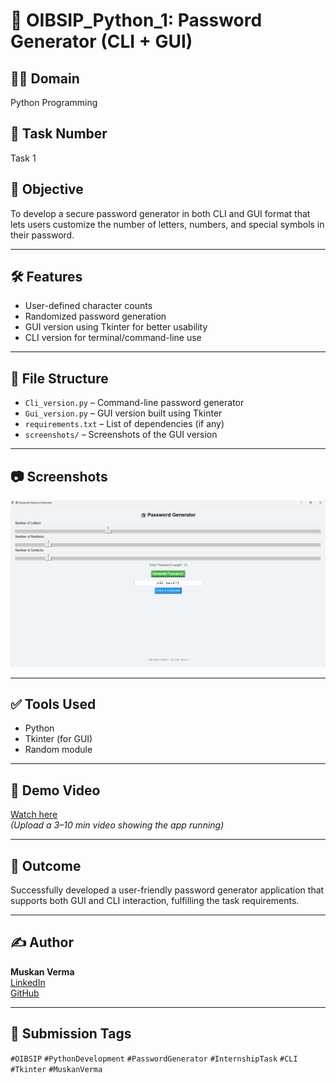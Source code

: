 # 🔐 OIBSIP_Python_1: Password Generator (CLI + GUI)

## 👩‍💻 Domain
Python Programming

## 📌 Task Number
Task 1

## 🎯 Objective
To develop a secure password generator in both CLI and GUI format that lets users customize the number of letters, numbers, and special symbols in their password.

---

## 🛠️ Features
- User-defined character counts
- Randomized password generation
- GUI version using Tkinter for better usability
- CLI version for terminal/command-line use

---

## 📂 File Structure
- `Cli_version.py` – Command-line password generator
- `Gui_version.py` – GUI version built using Tkinter
- `requirements.txt` – List of dependencies (if any)
- `screenshots/` – Screenshots of the GUI version

---

## 📷 Screenshots

![Password Generator GUI](Screenshot(gui).png)

---

## ✅ Tools Used
- Python
- Tkinter (for GUI)
- Random module

---

## 🎥 Demo Video
[Watch here](https://your-youtube-or-linkedin-video-link.com)  
_(Upload a 3–10 min video showing the app running)_

---

## 📌 Outcome
Successfully developed a user-friendly password generator application that supports both GUI and CLI interaction, fulfilling the task requirements.

---

## ✍️ Author
**Muskan Verma**  
[LinkedIn](https://www.linkedin.com/in/muskan-verma-ai-engineer)  
[GitHub](https://github.com/MuskanVerma024)

---

## 🔗 Submission Tags
`#OIBSIP` `#PythonDevelopment` `#PasswordGenerator` `#InternshipTask` `#CLI` `#Tkinter` `#MuskanVerma`
